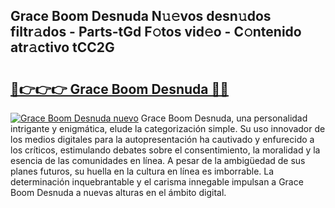 ## Grace Boom Desnuda N𝚞𝚎vos desn𝚞dos filtr𝚊dos - Parts-tGd F𝚘tos vid𝚎o - C𝚘ntenido atr𝚊ctivo tCC2G

# <h2><a href="http://mbdl74.tromn.icu/?c=Grace+Boom+Desnuda">🔗👉👉👉 Grace Boom Desnuda 🔗🔗</a></h2>

[![Grace Boom Desnuda nuevo](https://i.imgur.com/pEAQMta.gif)](http://mbdl74.tromn.icu/?c=Grace+Boom+Desnuda)
Grace Boom Desnuda, una personalidad intrigante y enigmática, elude la categorización simple. Su uso innovador de los medios digitales para la autopresentación ha cautivado y enfurecido a los críticos, estimulando debates sobre el consentimiento, la moralidad y la esencia de las comunidades en línea. A pesar de la ambigüedad de sus planes futuros, su huella en la cultura en línea es imborrable. La determinación inquebrantable y el carisma innegable impulsan a Grace Boom Desnuda a nuevas alturas en el ámbito digital.
